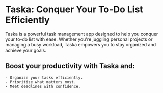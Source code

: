 # Taska: Conquer Your To-Do List Efficiently

Taska is a powerful task management app designed to help you conquer your 
to-do list with ease. Whether you're juggling personal projects or managing 
a busy workload, Taska empowers you to stay organized and achieve your goals.

## Boost your productivity with Taska and:
    - Organize your tasks efficiently.
    - Prioritize what matters most.
    - Meet deadlines with confidence.
